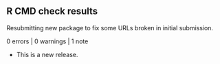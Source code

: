 ## R CMD check results

Resubmitting new package to fix some URLs broken in initial submission.

0 errors | 0 warnings | 1 note

* This is a new release.
